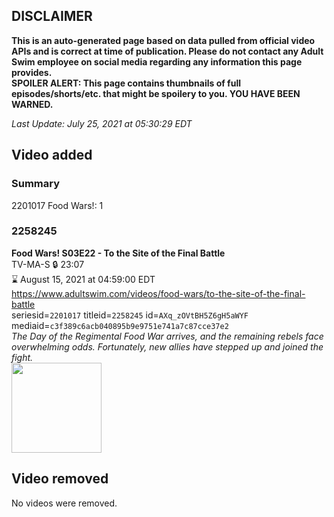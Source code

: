 ## DISCLAIMER
**This is an auto-generated page based on data pulled from official video APIs and is correct at time of publication. Please do not contact any Adult Swim employee on social media regarding any information this page provides.**  
**SPOILER ALERT: This page contains thumbnails of full episodes/shorts/etc. that might be spoilery to you. YOU HAVE BEEN WARNED.**  

_Last Update: July 25, 2021 at 05:30:29 EDT_
## Video added
### Summary
2201017 Food Wars!: 1  
### 2258245
**Food Wars! S03E22 - To the Site of the Final Battle**  
TV-MA-S 🔒 23:07  
⌛ August 15, 2021 at 04:59:00 EDT  
https://www.adultswim.com/videos/food-wars/to-the-site-of-the-final-battle  
seriesid=`2201017` titleid=`2258245` id=`AXq_zOVtBH5Z6gH5aWYF` mediaid=`c3f389c6acb040895b9e9751e741a7c87cce37e2`  
_The Day of the Regimental Food War arrives, and the remaining rebels face overwhelming odds. Fortunately, new allies have stepped up and joined the fight._  
<a href="https://media.cdn.adultswim.com/uploads/20210723/thumbnails/2_217231058472-FoodWars_59_ToTheSiteOfTheFinalBattle.png"><img src="https://media.cdn.adultswim.com/uploads/20210723/thumbnails/2_217231058472-FoodWars_59_ToTheSiteOfTheFinalBattle.png" height="144px" /></a>
## Video removed
No videos were removed.  
